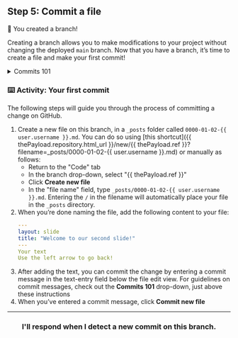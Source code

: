 ## Step 5: Commit a file

:tada: You created a branch!

Creating a branch allows you to make modifications to your project without changing the deployed `main` branch. Now that you have a branch, it’s time to create a file and make your first commit!

<details><summary>Commits 101</summary>

## Commits 101

When you’re finished creating or making changes to a file on GitHub, scroll to the bottom of the page. Then find the "Commit new file" section.

In the first field, type a commit message. The commit message should briefly tell contributors about the changes you are introducing to the file.

### Rules to live by for commit messages:

- Don’t end your commit message with a period.
- Keep your commit messages to 50 characters or less. Add extra detail in the extended description window if necessary. This is located just below the subject line.
- Use active voice. For example, "add" instead of "added" and "merge" instead of "merged".
- Think of your commit as expressing intent to introduce a change.

<hr>
</details>

### :keyboard: Activity: Your first commit

The following steps will guide you through the process of committing a change on GitHub.

1. Create a new file on this branch, in a `_posts` folder called `0000-01-02-{{ user.username }}.md`. You can do so using [this shortcut]({{ thePayload.repository.html_url }}/new/{{ thePayload.ref }}?filename=_posts/0000-01-02-{{ user.username }}.md) or manually as follows:
      - Return to the "Code" tab
      - In the branch drop-down, select "{{ thePayload.ref }}"
      - Click **Create new file**
      - In the "file name" field, type `_posts/0000-01-02-{{ user.username }}.md`. Entering the `/` in the filename will automatically place your file in the `_posts` directory.
1. When you’re done naming the file, add the following content to your file:
      ```yaml
      ---
      layout: slide
      title: "Welcome to our second slide!"
      ---
      Your text
      Use the left arrow to go back!
      ```
1. After adding the text, you can commit the change by entering a commit message in the text-entry field below the file edit view. For guidelines on commit messages, check out the **Commits 101** drop-down, just above these instructions
1. When you’ve entered a commit message, click **Commit new file**

<hr>
<h3 align="center">I'll respond when I detect a new commit on this branch.</h3>
